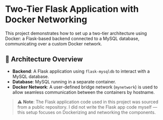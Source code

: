 # Two-Tier Flask Application with Docker Networking

This project demonstrates how to set up a two-tier architecture using Docker: a Flask-based backend connected to a MySQL database, communicating over a custom Docker network.

## 🧱 Architecture Overview

- **Backend**: A Flask application using `flask-mysqldb` to interact with a MySQL database.
- **Database**: MySQL running in a separate container.
- **Docker Network**: A user-defined bridge network (`mynetwork`) is used to allow seamless communication between the containers by hostname.

> ⚠️ **Note**: The Flask application code used in this project was sourced from a public repository. I did not write the Flask app code myself — this setup focuses on Dockerizing and networking the components.
